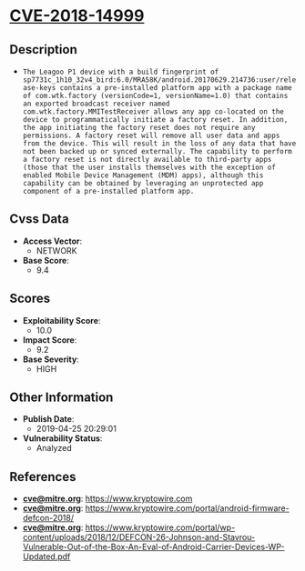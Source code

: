
# [CVE-2018-14999](https://cve.mitre.org/cgi-bin/cvename.cgi?name=CVE-2018-14999)

## Description

- `The Leagoo P1 device with a build fingerprint of sp7731c_1h10_32v4_bird:6.0/MRA58K/android.20170629.214736:user/release-keys contains a pre-installed platform app with a package name of com.wtk.factory (versionCode=1, versionName=1.0) that contains an exported broadcast receiver named com.wtk.factory.MMITestReceiver allows any app co-located on the device to programmatically initiate a factory reset. In addition, the app initiating the factory reset does not require any permissions. A factory reset will remove all user data and apps from the device. This will result in the loss of any data that have not been backed up or synced externally. The capability to perform a factory reset is not directly available to third-party apps (those that the user installs themselves with the exception of enabled Mobile Device Management (MDM) apps), although this capability can be obtained by leveraging an unprotected app component of a pre-installed platform app.`

## Cvss Data

- **Access Vector**:
  - NETWORK
- **Base Score**:
  - 9.4

## Scores

- **Exploitability Score**:
  - 10.0
- **Impact Score**:
  - 9.2
- **Base Severity**:
  - HIGH

## Other Information

- **Publish Date**:
  - 2019-04-25 20:29:01
- **Vulnerability Status**:
  - Analyzed

## References

- **cve@mitre.org**: https://www.kryptowire.com
- **cve@mitre.org**: https://www.kryptowire.com/portal/android-firmware-defcon-2018/
- **cve@mitre.org**: https://www.kryptowire.com/portal/wp-content/uploads/2018/12/DEFCON-26-Johnson-and-Stavrou-Vulnerable-Out-of-the-Box-An-Eval-of-Android-Carrier-Devices-WP-Updated.pdf
